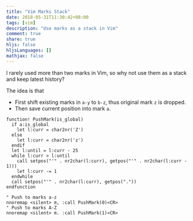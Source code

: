 ```yaml
---
title: "Vim Marks Stack"
date: 2018-05-31T11:30:42+08:00
tags: [vim]
description: "Use marks as a stack in Vim"
comment: true
share: true
hljs: false
hljsLanguages: []
mathjax: false
---
```


I rarely used more than two marks in Vim, so why not use them as a stack and keep latest history?

The idea is that

- First shift existing marks in `a-y` to `b-z`, thus original mark `z` is dropped.
- Then save current position into mark `a`.

```
function! PushMark(is_global)
  if a:is_global
    let l:curr = char2nr('Z')
  else
    let l:curr = char2nr('z')
  endif
  let l:until = l:curr - 25
  while l:curr > l:until
    call setpos("'" . nr2char(l:curr), getpos("'" . nr2char(l:curr - 1)))
    let l:curr -= 1
  endwhile
  call setpos("'" . nr2char(l:curr), getpos("."))
endfunction

" Push to marks a-z
nnoremap <silent> m, :call PushMark(0)<CR>
" Push to marks A-Z
nnoremap <silent> m. :call PushMark(1)<CR>
```
